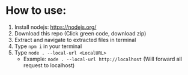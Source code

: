 # How to use:
1. Install nodejs: https://nodejs.org/
2. Download this repo (Click green code, download zip)
3. Extract and navigate to extracted files in terminal
4. Type `npm i` in your terminal
5. Type `node . --local-url <LocalURL>`
   - Example: `node . --local-url http://localhost` (Will forward all request to localhost)